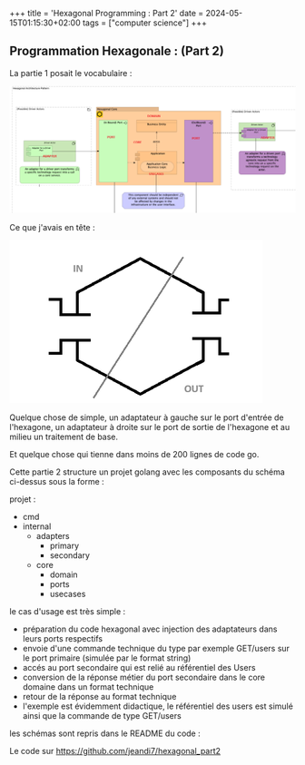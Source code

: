 +++
title = 'Hexagonal Programming : Part 2'
date = 2024-05-15T01:15:30+02:00
tags = ["computer science"]
+++

## Programmation Hexagonale : (Part 2)

La partie 1 posait le vocabulaire : 

![Image](./images/HexagonalSchemaWithLabels.png)

Ce que j'avais en tête :

![Image](./images/jeandi7hexa.gif)

Quelque chose de simple, un adaptateur à gauche sur le port d'entrée de l'hexagone, un adaptateur à droite sur le port de sortie  de l'hexagone et au milieu un traitement de base.

Et quelque chose qui tienne dans moins de 200 lignes de code go.

Cette partie 2 structure un projet golang avec les composants du schéma ci-dessus sous la forme :

projet :
   - cmd
   - internal
      - adapters
         - primary
         - secondary
      - core
        - domain
        - ports
        - usecases

le cas d'usage est très simple :


- préparation du code hexagonal avec injection des adaptateurs dans leurs ports respectifs
- envoie d'une commande technique du type par exemple GET/users sur le port primaire (simulée par le format string)
- accés au port secondaire qui est relié au référentiel des Users
- conversion de la réponse métier du port secondaire dans le core domaine dans un format technique
- retour de la réponse au format technique
- l'exemple est évidemment didactique, le référentiel des users est simulé ainsi que la commande de type GET/users

les schémas sont repris dans le README du code :

Le code sur https://github.com/jeandi7/hexagonal_part2